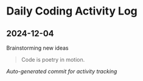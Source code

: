 # Daily Coding Activity Log

## 2024-12-04

Brainstorming new ideas

> Code is poetry in motion.

*Auto-generated commit for activity tracking*
